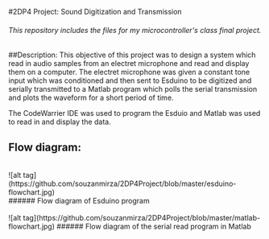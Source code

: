 #2DP4 Project: Sound Digitization and Transmission
###### This repository includes the files for my microcontroller's class final project.


##Description:
This objective of this project was to design a system which read in audio samples from an electret microphone and read and display them on a computer. The electret microphone was given a constant tone input which was conditioned and then sent to Esduino to be digitized and serially transmitted to a Matlab program which polls the serial transmission and plots the waveform for a short period of time.

The CodeWarrier IDE was used to program the Esduio and Matlab was used to read in and display the data.

## Flow diagram:
<br>
![alt tag](https://github.com/souzanmirza/2DP4Project/blob/master/esduino-flowchart.jpg)
<br>
###### Flow diagram of Esduino program
<br>
<br>
![alt tag](https://github.com/souzanmirza/2DP4Project/blob/master/matlab-flowchart.jpg)
###### Flow diagram of the serial read program in Matlab
